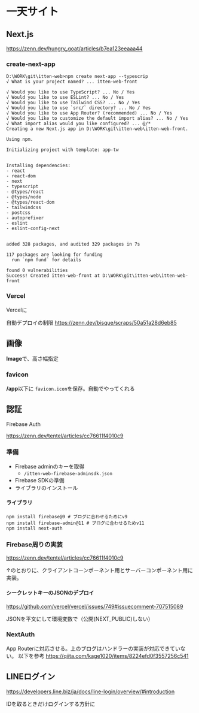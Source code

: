 # 一天サイト



## Next.js

https://zenn.dev/hungry_goat/articles/b7ea123eeaaa44

### create-next-app

```
D:\WORK\git\itten-web>npm create next-app --typescrip
√ What is your project named? ... itten-web-front

√ Would you like to use TypeScript? ... No / Yes
√ Would you like to use ESLint? ... No / Yes
√ Would you like to use Tailwind CSS? ... No / Yes
√ Would you like to use `src/` directory? ... No / Yes
√ Would you like to use App Router? (recommended) ... No / Yes
√ Would you like to customize the default import alias? ... No / Yes
√ What import alias would you like configured? ... @/*
Creating a new Next.js app in D:\WORK\git\itten-web\itten-web-front.

Using npm.

Initializing project with template: app-tw


Installing dependencies:
- react
- react-dom
- next
- typescript
- @types/react
- @types/node
- @types/react-dom
- tailwindcss
- postcss
- autoprefixer
- eslint
- eslint-config-next


added 328 packages, and audited 329 packages in 7s

117 packages are looking for funding
  run `npm fund` for details

found 0 vulnerabilities
Success! Created itten-web-front at D:\WORK\git\itten-web\itten-web-front
```



### Vercel

Vercelに

自動デプロイの制限
https://zenn.dev/bisque/scraps/50a51a28d6eb85



## 画像

**Image**で、高さ幅指定

### favicon

**/app**以下に `favicon.icon`を保存。自動でやってくれる

## 認証

Firebase Auth

https://zenn.dev/tentel/articles/cc76611f4010c9

### 準備

* Firebase adminのキーを取得
  * `/itten-web-firebase-adminsdk.json`
* Firebase SDKの準備
* ライブラリのインストール

#### ライブラリ

```
npm install firebase@9 # ブログに合わせるためにv9
npm install firebase-admin@11 # ブログに合わせるためv11
npm install next-auth
```

### Firebase周りの実装

https://zenn.dev/tentel/articles/cc76611f4010c9

↑のとおりに、クライアントコーンポーネント用とサーバーコンポーネント用に実装。



#### シークレットキーのJSONのデプロイ

https://github.com/vercel/vercel/issues/749#issuecomment-707515089

JSONを平文にして環境変数で（公開(NEXT_PUBLIC)しない）

### NextAuth

App Routerに対応させる。上のブログはハンドラーの実装が対応できていない。
以下を参考
https://qiita.com/kage1020/items/8224efd0f3557256c541











## LINEログイン

https://developers.line.biz/ja/docs/line-login/overview/#introduction

IDを取るときだけログインする方針に

